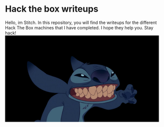# Hack the box writeups

Hello, im Stitch. In this repository, you will find the writeups for the different Hack The Box machines that I have completed. I hope they help you. Stay hack!
![Untitled](imgs/stitch.jpg)
